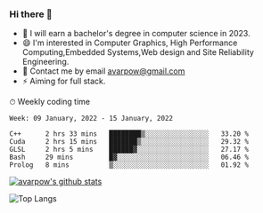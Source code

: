 ### Hi there 👋
<!--I have been a GitHub member for [![Years Badge](https://badges.pufler.dev/years/avarpow)](https://badges.pufler.dev)-->
- 🌱 I will earn a bachelor's degree in computer science in 2023.
- 😄 I'm interested in Computer Graphics, High Performance Computing,Embedded Systems,Web design and Site Reliability Engineering.
- 💬 Contact me by email avarpow@gmail.com
- ⚡ Aiming for full stack.

<!--💻 Coding Activity Logging

[![Commits Badge](https://badges.pufler.dev/commits/weekly/avarpow)](https://badges.pufler.dev)-->

⏱ Weekly coding time
<!--START_SECTION:waka-->
```text
Week: 09 January, 2022 - 15 January, 2022

C++      2 hrs 33 mins   ████████▒░░░░░░░░░░░░░░░░   33.20 % 
Cuda     2 hrs 15 mins   ███████▒░░░░░░░░░░░░░░░░░   29.32 % 
GLSL     2 hrs 5 mins    ██████▓░░░░░░░░░░░░░░░░░░   27.17 % 
Bash     29 mins         █▓░░░░░░░░░░░░░░░░░░░░░░░   06.46 % 
Prolog   8 mins          ▒░░░░░░░░░░░░░░░░░░░░░░░░   01.92 % 
```
<!--END_SECTION:waka-->

[![avarpow's github stats](https://github-readme-stats.vercel.app/api?username=avarpow&count_private=true&show_icons=true&hide=issues&hide_border=true)](https://github.com/anuraghazra/github-readme-stats)

![Top Langs](https://github-readme-stats.vercel.app/api/top-langs/?username=avarpow&layout=compact&hide_border=true) 
<!--[![avarpow's wakatime stats](https://github-readme-stats.vercel.app/api/wakatime?username=avarpow)](https://github.com/anuraghazra/github-readme-stats)-->
